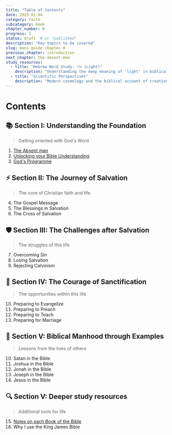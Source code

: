 ```yaml
---
title: "Table of Contents"
date: 2025-01-04
category: faith
subcategory: book
chapter_number: 0
progress: 1
status: draft  # or "published"
description: "Key topics to be covered"
slug: mans-guide-chapter-0
previous_chapter: introduction
next_chapter: the-absent-man
study_resources:
  - title: "Hebrew Word Study: אוֹר (Light)"
    description: "Understanding the deep meaning of 'light' in biblical Hebrew"
  - title: "Scientific Perspectives"
    description: "Modern cosmology and the biblical account of creation"
---
```

# Contents

## 📚 Section I: Understanding the Foundation
> Getting oriented with God's Word

1. [The Absent man](./the-absent-man.html)
2. [Unlocking your Bible Understanding](./dispensations.html)
3. [God's Programme](./gods-programme.html)

## ⚡ Section II: The Journey of Salvation
> The core of Christian faith and life

4. The Gospel Message
5. The Blessings in Salvation
6. The Cross of Salvation

## 🛡️ Section III: The Challenges after Salvation
> The struggles of this life 

7. Overcoming Sin
8. Losing Salvation
9. Rejecting Calvinism

## 🤺 Section IV: The Courage of Sanctification
> The opportunities within this life

10. Preparing to Evangelize
11. Preparing to Preach
12. Preparing to Teach
13. Preparing for Marriage

## 👥 Section V: Biblical Manhood through Examples
> Lessons from the lives of others

10. Satan in the Bible
11. Joshua in the Bible
12. Jonah in the Bible
13. Joseph in the Bible
14. Jesus in the Bible

## 🔍 Section V: Deeper study resources
> Additional tools for life

15. [Notes on each Book of the Bible](./bible.html)
16. Why I use the King James Bible 